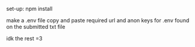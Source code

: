 set-up:
npm install

make a .env file
copy and paste required url and anon keys for .env found on the submitted txt file

idk the rest =3